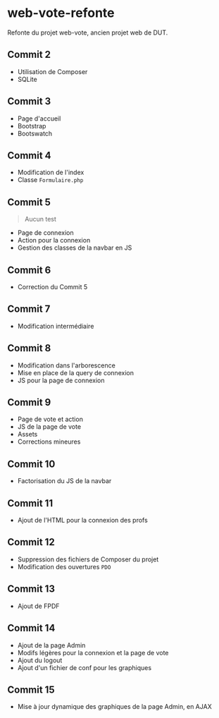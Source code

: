 # web-vote-refonte
Refonte du projet web-vote, ancien projet web de DUT.

## Commit 2

* Utilisation de Composer
* SQLite

## Commit 3

* Page d'accueil
* Bootstrap
* Bootswatch

## Commit 4

* Modification de l'index
* Classe `Formulaire.php`

## Commit 5
> Aucun test

* Page de connexion
* Action pour la connexion
* Gestion des classes de la navbar en JS

## Commit 6

* Correction du Commit 5

## Commit 7 

* Modification intermédiaire

## Commit 8

* Modification dans l'arborescence
* Mise en place de la query de connexion
* JS pour la page de connexion

## Commit 9

* Page de vote et action
* JS de la page de vote
* Assets
* Corrections mineures

## Commit 10

* Factorisation du JS de la navbar

## Commit 11

* Ajout de l'HTML pour la connexion des profs

## Commit 12
* Suppression des fichiers de Composer du projet
* Modification des ouvertures `PDO`

## Commit 13

* Ajout de FPDF

## Commit 14

* Ajout de la page Admin
* Modifs légères pour la connexion et la page de vote
* Ajout du logout
* Ajout d'un fichier de conf pour les graphiques

## Commit 15

* Mise à jour dynamique des graphiques de la page Admin, en AJAX

